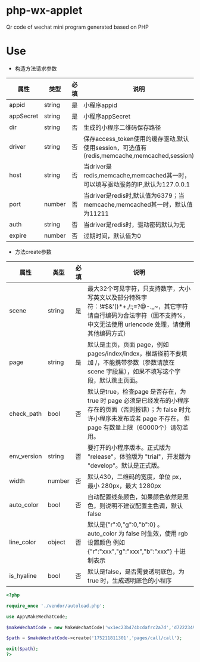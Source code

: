 # php-wx-applet
Qr code of wechat mini program generated based on PHP


# Use

- 构造方法请求参数

| 属性    | 类型 | 必填 | 说明                                                                                      |
| --------- | ------ | ---- | ------------------------------------------------------------------------------------------- |
| appid     | string | 是  | 小程序appid                                                                              |
| appSecret | string | 是  | 小程序appSecret                                                                          |
| dir       | string | 否  | 生成的小程序二维码保存路径                                                     |
| driver    | string | 否  | 保存access_token使用的缓存驱动,默认使用session，可选值有 (redis,memcache,memcached,session) |
| host      | string | 否  | 当driver是redis,memcache,memcached其一时，可以填写驱动服务的IP,默认为127.0.0.1 |
| port      | number | 否  | 当driver是redis时,默认值为6379；当memcache,memcached其一时，默认值为11211  |
| auth      | string | 否  | 当driver是redis时，驱动密码默认为无                                             |
| expire    | number | 否  | 过期时间，默认值为0                                                                |

- 方法create参数

| 属性      | 类型 | 必填 | 说明                                                                                                                                                                            |
| ----------- | ------ | ---- | --------------------------------------------------------------------------------------------------------------------------------------------------------------------------------- |
| scene       | string | 是  | 最大32个可见字符，只支持数字，大小写英文以及部分特殊字符：!#$&'()*+,/:;=?@-._~，其它字符请自行编码为合法字符（因不支持%，中文无法使用 urlencode 处理，请使用其他编码方式） |
| page        | string | 是  | 默认是主页，页面 page，例如 pages/index/index，根路径前不要填加 /，不能携带参数（参数请放在 scene 字段里），如果不填写这个字段，默认跳主页面。 |
| check_path  | bool   | 否  | 默认是true，检查page 是否存在，为 true 时 page 必须是已经发布的小程序存在的页面（否则报错）；为 false 时允许小程序未发布或者 page 不存在， 但page 有数量上限（60000个）请勿滥用。 |
| env_version | string | 否  | 要打开的小程序版本。正式版为 "release"，体验版为 "trial"，开发版为 "develop"。默认是正式版。                                                      |
| width       | number | 否  | 默认430，二维码的宽度，单位 px，最小 280px，最大 1280px                                                                                                         |
| auto_color  | bool   | 否  | 自动配置线条颜色，如果颜色依然是黑色，则说明不建议配置主色调，默认 false                                                                         |
| line_color  | object | 否  | 默认是{"r":0,"g":0,"b":0} 。auto_color 为 false 时生效，使用 rgb 设置颜色 例如 {"r":"xxx","g":"xxx","b":"xxx"} 十进制表示                                   |
| is_hyaline  | bool   | 否  | 默认是false，是否需要透明底色，为 true 时，生成透明底色的小程序                                                                                         |

```php
<?php

require_once './vendor/autoload.php';

use App\MakeWechatCode;

$makeWechatCode = new MakeWechatCode('wx1ec23b474bcdafrc2a7d','d72223494f7f76b22sx007e3f0ab0094e4fc3d82','./images/');

$path = $makeWechatCode->create('175211811301','pages/call/call');

exit($path);
?>
```